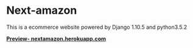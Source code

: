 # Next-amazon

This is a ecommerce website powered by Django 1.10.5 and python3.5.2 

<a href="nextamazon.heorkuapp.com"><strong>Preview- nextamazon.herokuapp.com</strong><a>

